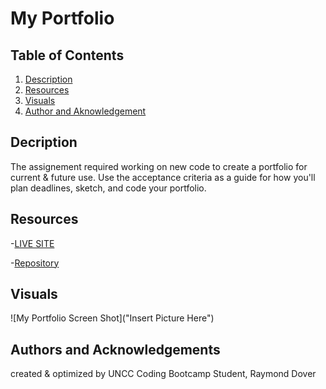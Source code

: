 # My Portfolio

## Table of Contents

1. [Description](#description)
2. [Resources](#resources)
3. [Visuals](#visuals)
4. [Author and Aknowledgement](#author-and-aknowledgements)

## Decription

The assignement required working on new code to create a portfolio for current & future use. Use the acceptance criteria as a guide for how you'll plan deadlines, sketch, and code your portfolio.

## Resources

-[LIVE SITE](https://raydover.github.io/my-portfolio/)

-[Repository](https://github.com/raydover/my-portfolio)

## Visuals


![My Portfolio Screen Shot]("Insert Picture Here")

## Authors and Acknowledgements

created & optimized by UNCC Coding Bootcamp Student, Raymond Dover
